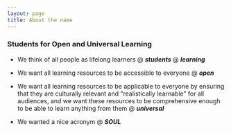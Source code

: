 ```yaml
---
layout: page
title: About the name
---
```


### Students for Open and Universal Learning

- We think of all people as lifelong learners @ _**students**_ @ _**learning**_

- We want all learning resources to be accessible to everyone @ _**open**_

- We want all learning resources to be applicable to everyone by ensuring that they are culturally relevant and "realistically learnable" for all audiences, and we want these resources to be comprehensive enough to be able to learn anything from them @ _**universal**_

- We wanted a nice acronym @ _**SOUL**_